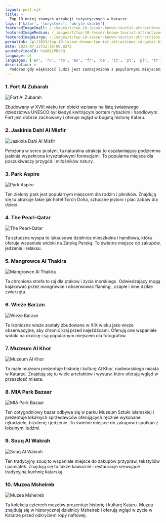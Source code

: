 ```yaml
---
layout: post.njk
title: >
  Top 10 mniej znanych atrakcji turystycznych w Katarze
tags: ['katar', 'turystyka', 'ukryte skarby']
featuredImageSmall: /_images/t/top-10-lesser-known-tourist-attractions-in-qatar-cover-pl-small.webp
featuredImageMedium: /_images/t/top-10-lesser-known-tourist-attractions-in-qatar-cover-pl-medium.webp
featuredImageLarge: /_images/t/top-10-lesser-known-tourist-attractions-in-qatar-cover-pl-large.webp
permalink: /pl/2023/top-10-lesser-known-tourist-attractions-in-qatar.html
date: 2023-07-22T22:19:00.827Z
youtubeVideoId: huG81jPBz9Q
language: pl
languages: ['en', 'ru', 'ro', 'es', 'fr', 'de', 'it', 'pt', 'pl', 'tr']
description: >
  Podczas gdy większość ludzi jest zaznajomiona z popularnymi miejscami turystycznymi w Katarze, takimi jak Muzeum Sztuki Islamskiej i Souq Waqif, istnieje kilka ukrytych perełek, które są równie fascynujące.
---
```


### 1. Fort Al Zubarah

![Fort Al Zubarah](/_images/a/a34e13d6e2ba47ef18814a4a85047d88-medium.webp)

Zbudowany w XVIII wieku ten obiekt wpisany na listę światowego dziedzictwa UNESCO był kiedyś kwitnącym portem rybackim i handlowym. Fort jest dobrze zachowany i oferuje wgląd w bogatą historię Kataru.

### 2. Jaskinia Dahl Al Misfir

![Jaskinia Dahl Al Misfir](/_images/7/762aa6dddb43671b950dd4b2301b3174-medium.webp)

Położona w sercu pustyni, ta naturalna atrakcja to oszałamiająca podziemna jaskinia wypełniona kryształowymi formacjami. To popularne miejsce dla poszukiwaczy przygód i miłośników natury.

### 3. Park Aspire

![Park Aspire](/_images/7/74e250f885666c1986393ce1da52ef5a-medium.webp)

Ten zielony park jest popularnym miejscem dla rodzin i pikników. Znajdują się tu atrakcje takie jak hotel Torch Doha, sztuczne jezioro i plac zabaw dla dzieci.

### 4. The Pearl-Qatar

![The Pearl-Qatar](/_images/6/6c21555a02b84039f5604823490accec-medium.webp)

Ta sztuczna wyspa to luksusowa dzielnica mieszkalna i handlowa, która oferuje wspaniałe widoki na Zatokę Perską. To świetne miejsce do zakupów, jedzenia i relaksu.

### 5. Mangrowce Al Thakira

![Mangrowce Al Thakira](/_images/d/ddccc92a68353f021a3497588f8448fa-medium.webp)

Ta chroniona strefa to raj dla ptaków i życia morskiego. Odwiedzający mogą kajakować przez mangrowce i obserwować flamingi, czaple i inne dzikie zwierzęta.

### 6. Wieże Barzan

![Wieże Barzan](/_images/4/4d4b4233ed3ceb03bf616f7e9b977092-medium.webp)

Te ikoniczne wieże zostały zbudowane w XIX wieku jako wieże obserwacyjne, aby chronić kraj przed najeźdźcami. Oferują one wspaniałe widoki na okolicę i są popularnym miejscem dla fotografów.

### 7. Muzeum Al Khor

![Muzeum Al Khor](/_images/1/1f5aba6499242b1f574fdde2cb16c90d-medium.webp)

To małe muzeum prezentuje historię i kulturę Al Khor, nadmorskiego miasta w Katarze. Znajdują się tu wiele artefaktów i wystaw, które oferują wgląd w przeszłość miasta.

### 8. MIA Park Bazaar

![MIA Park Bazaar](/_images/8/8daa656350bd046e14fa53577ceabfa6-medium.webp)

Ten cotygodniowy bazar odbywa się w parku Muzeum Sztuki Islamskiej i prezentuje lokalnych sprzedawców oferujących ręcznie wykonane rękodzieło, biżuterię i jedzenie. To świetne miejsce do zakupów i spotkań z lokalnymi ludźmi.

### 9. Souq Al Wakrah

![Souq Al Wakrah](/_images/4/4f1e32b047ea04f5a6752ba6b9ee4953-medium.webp)

Ten tradycyjny souq to wspaniałe miejsce do zakupów przypraw, tekstyliów i pamiątek. Znajdują się tu także kawiarnie i restauracje serwujące tradycyjną kuchnię katarską.

### 10. Muzea Msheireb

![Muzea Msheireb](/_images/2/2f44fc650c3833707689c5fc519f5ccb-medium.webp)

Ta kolekcja czterech muzeów prezentuje historię i kulturę Kataru. Muzea znajdują się w historycznej dzielnicy Msheireb i oferują wgląd w życie w Katarze przed odkryciem ropy naftowej.


